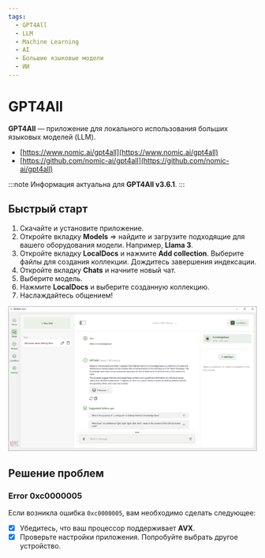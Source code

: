 ```yaml
---
tags:
  - GPT4All
  - LLM
  - Machine Learning
  - AI
  - Большие языковые модели
  - ИИ
---
```


# GPT4All

**GPT4All** — приложение для локального использования больших языковых моделей (LLM).

* [https://www.nomic.ai/gpt4all](https://www.nomic.ai/gpt4all)
* [https://github.com/nomic-ai/gpt4all](https://github.com/nomic-ai/gpt4all)

:::note
Информация актуальна для **GPT4All v3.6.1**.
:::

## Быстрый старт

1. Скачайте и установите приложение.
2. Откройте вкладку **Models** => найдите и загрузите подходящие для вашего оборудования модели. Например, **Llama 3**.
3. Откройте вкладку **LocalDocs**  и нажмите **Add collection**. Выберите файлы для создания коллекции. Дождитесь завершения индексации.
4. Откройте вкладку **Chats** и начните новый чат.
5. Выберите модель.
6. Нажмите **LocalDocs** и выберите созданную коллекцию.
7. Наслаждайтесь общением!

![GPT4All](assets/gpt4all.png)

## Решение проблем

### Error 0xc0000005

Если возникла ошибка `0xc0000005`, вам необходимо сделать следующее:

* [x] Убедитесь, что ваш процессор поддерживает **AVX**.
* [x] Проверьте настройки приложения. Попробуйте выбрать другое устройство.
